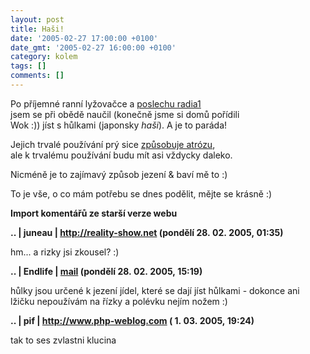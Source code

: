 ```yaml
---
layout: post
title: Haši!
date: '2005-02-27 17:00:00 +0100'
date_gmt: '2005-02-27 16:00:00 +0100'
category: kolem
tags: []
comments: []
---
```

<p>Po příjemné ranní lyžovačce a <a href="http://www.radio1.cz">poslechu radia1</a><br />
jsem se při obědě naučil (konečně jsme si domů pořídili<br />
Wok :)) jíst s hůlkami (japonsky <em>haši</em>). A je to paráda!</p>
<p>Jejich trvalé používání prý sice <a href="http://www.novinky.cz/02/15/52.html">způsobuje atrózu</a>,<br />
ale k trvalému používání budu mít asi vždycky daleko.</p>
<p>Nicméně je to zajímavý způsob jezení &amp; baví mě to :)</p>
<p>To je vše, o co mám potřebu se dnes podělit, mějte se krásně :)</p>
<div class="import-komentaru">
<p><strong>Import komentářů ze starší verze webu</strong></p>
<div class="comment">
<p style="font-weight:bold"><span class="compredmet">..</span> | <span class="comname">juneau</span> |  <a href="http://reality-show.net">http://reality-show.net</a> (pondělí&nbsp;28.&nbsp;02.&nbsp;2005,&nbsp;01:35)</p>
<p>hm... a rizky jsi zkousel? :) </p>
</div>
<div class="comment">
<p style="font-weight:bold"><span class="compredmet">..</span> | <span class="comname">Endlife</span> |  <a href="mailto:jan.martinek@post.cz">mail</a> (pondělí&nbsp;28.&nbsp;02.&nbsp;2005,&nbsp;15:19)</p>
<p>hůlky jsou určené k jezení jídel, které se dají jíst hůlkami - dokonce ani lžičku nepoužívám na řízky a polévku nejím nožem :) </p>
</div>
<div class="comment">
<p style="font-weight:bold"><span class="compredmet">..</span> | <span class="comname">pif</span> |  <a href="http://www.php-weblog.com">http://www.php-weblog.com</a> (&nbsp;1.&nbsp;03.&nbsp;2005,&nbsp;19:24)</p>
<p>tak to ses zvlastni klucina </p>
</div>
</div>
